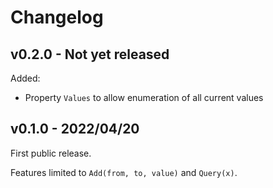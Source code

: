 # Changelog

## v0.2.0 - Not yet released

Added:
* Property `Values` to allow enumeration of all current values

## v0.1.0 - 2022/04/20

First public release.

Features limited to `Add(from, to, value)` and `Query(x)`.